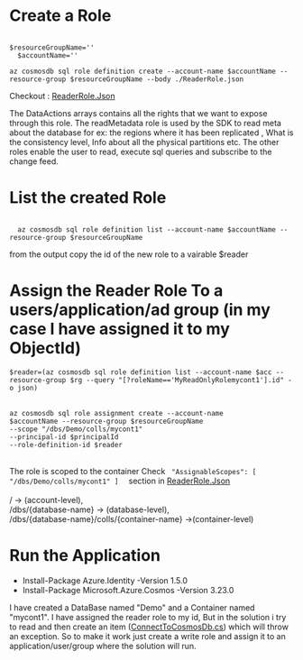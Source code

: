 <h1> Create a Role </h1> 
<code>
$resourceGroupName='<myResourceGroup>'
  $accountName='<myCosmosAccount>' </br>
az cosmosdb sql role definition create --account-name $accountName --resource-group $resourceGroupName --body ./ReaderRole.json </code>
  
  Checkout : <a href='./ReaderRole.json'>ReaderRole.Json</a>
<p>
The DataActions arrays contains all the rights that we want to expose through this role. The readMetadata role is used by the SDK to read meta about the database 
for ex: the regions where it has been replicated , What is the consistency level, Info about all the physical partitions etc. The other roles enable the user to read, execute sql queries and subscribe to the change feed.
</p>
<h1>List the created Role </h1> 
  <code>
  az cosmosdb sql role definition list --account-name $accountName --resource-group $resourceGroupName
  </code>  </br>
 from the output copy the id of the new role to a vairable $reader


<h1>Assign the Reader Role To a users/application/ad group (in my case I have assigned it to my ObjectId) </h1>
<code>$reader=(az cosmosdb sql role definition list --account-name $acc --resource-group $rg --query "[?roleName=='MyReadOnlyRolemycont1'].id" -o json) </code></br></br>
<code>
az cosmosdb sql role assignment create --account-name 
$accountName --resource-group $resourceGroupName 
--scope "/dbs/Demo/colls/mycont1" 
--principal-id $principalId 
--role-definition-id $reader
</code></br>

<p> The role is scoped to the container Check <code> "AssignableScopes": [ "/dbs/Demo/colls/mycont1" ]  </code> section in  <a href='./ReaderRole.json'>ReaderRole.Json</a>
</br>
</br>
/ -> (account-level), </br>
/dbs/{database-name}  -> (database-level), </br>
/dbs/{database-name}/colls/{container-name}  ->(container-level) </br>
</p>

<h1>Run the Application</h1>
<ul>
  <li> Install-Package Azure.Identity -Version 1.5.0 </li>
  <li> Install-Package Microsoft.Azure.Cosmos -Version 3.23.0 </li>
</ul>
<p> 
I have created a DataBase named "Demo" and a Container named "mycont1".
I have assigned the reader role to my id, But in the solution i try to read and then create an item (<a href="./ConnectToCosmosDb.cs">ConnectToCosmosDb.cs</a>) which will throw an exception. So to make it work just create a write role and assign it to an application/user/group where the solution will run.  
</p>
 
  

  
